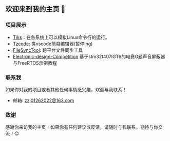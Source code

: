 ## 欢迎来到我的主页 👋
### 项目展示
- [Tiks](https://github.com/zhangzijie-pro/Tiks.git)：在各系统上可以模拟Linux命令行的运行。
- [Tzcode](https://github.com/zhangzijie-pro/Tzcode.git): 类vscode简易编辑器(暂停ing)
- [FileSyncTool](https://github.com/zhangzijie-pro/FileSyncTool.git): 跨平台文件同步工具
- [Electronic-design-Competition](https://github.com/zhangzijie-pro/Electronic-design-Competition.git) 基于stm32f407IGT6的电赛G题声音屏蔽器与FreeRTOS示例教程
### 联系我
如果你对我的项目或者其他任何事情感兴趣，欢迎与我联系！
- 邮箱: zzj01262022@163.com

### 致谢
感谢你来访我的主页！如果你有任何建议或反馈，请随时与我联系。期待与你交流！😊


<!--
**zhangzijie-pro/zhangzijie-pro** is a ✨ _special_ ✨ repository because its `README.md` (this file) appears on your GitHub profile.

Here are some ideas to get you started:

- 🔭 I’m currently working on ...
- 🌱 I’m currently learning ...
- 👯 I’m looking to collaborate on ...
- 🤔 I’m looking for help with ...
- 💬 Ask me about ...
- 📫 How to reach me: ...
- 😄 Pronouns: ...
- ⚡ Fun fact: ...
-->
